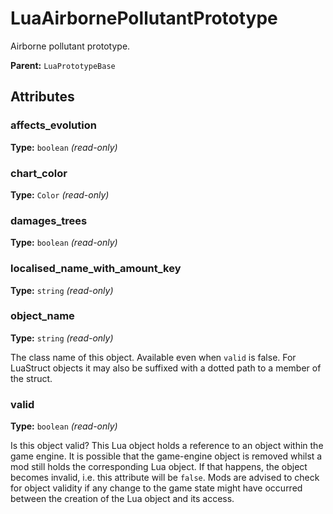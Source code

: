 # LuaAirbornePollutantPrototype

Airborne pollutant prototype.

**Parent:** `LuaPrototypeBase`

## Attributes

### affects_evolution

**Type:** `boolean` _(read-only)_



### chart_color

**Type:** `Color` _(read-only)_



### damages_trees

**Type:** `boolean` _(read-only)_



### localised_name_with_amount_key

**Type:** `string` _(read-only)_



### object_name

**Type:** `string` _(read-only)_

The class name of this object. Available even when `valid` is false. For LuaStruct objects it may also be suffixed with a dotted path to a member of the struct.

### valid

**Type:** `boolean` _(read-only)_

Is this object valid? This Lua object holds a reference to an object within the game engine. It is possible that the game-engine object is removed whilst a mod still holds the corresponding Lua object. If that happens, the object becomes invalid, i.e. this attribute will be `false`. Mods are advised to check for object validity if any change to the game state might have occurred between the creation of the Lua object and its access.

